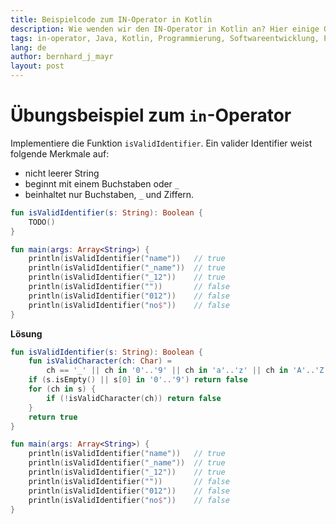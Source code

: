 ```yaml
---
title: Beispielcode zum IN-Operator in Kotlin
description: Wie wenden wir den IN-Operator in Kotlin an? Hier einige Quellcode-Beispiele.
tags: in-operator, Java, Kotlin, Programmierung, Softwareentwicklung, Programmiersprache
lang: de
author: bernhard_j_mayr
layout: post
---
```


# Übungsbeispiel zum ```in```-Operator
Implementiere die Funktion ```isValidIdentifier```. Ein valider Identifier weist folgende Merkmale auf:

- nicht leerer String
- beginnt mit einem Buchstaben oder ```_```
- beinhaltet nur Buchstaben, ```_``` und Ziffern.

```kotlin
fun isValidIdentifier(s: String): Boolean {
    TODO()
}

fun main(args: Array<String>) {
    println(isValidIdentifier("name"))   // true
    println(isValidIdentifier("_name"))  // true
    println(isValidIdentifier("_12"))    // true
    println(isValidIdentifier(""))       // false
    println(isValidIdentifier("012"))    // false
    println(isValidIdentifier("no$"))    // false
}
```

**Lösung**

```kotlin
fun isValidIdentifier(s: String): Boolean {
    fun isValidCharacter(ch: Char) =
        ch == '_' || ch in '0'..'9' || ch in 'a'..'z' || ch in 'A'..'Z'
    if (s.isEmpty() || s[0] in '0'..'9') return false
    for (ch in s) {
        if (!isValidCharacter(ch)) return false
    }
    return true
}

fun main(args: Array<String>) {
    println(isValidIdentifier("name"))   // true
    println(isValidIdentifier("_name"))  // true
    println(isValidIdentifier("_12"))    // true
    println(isValidIdentifier(""))       // false
    println(isValidIdentifier("012"))    // false
    println(isValidIdentifier("no$"))    // false
}
```
